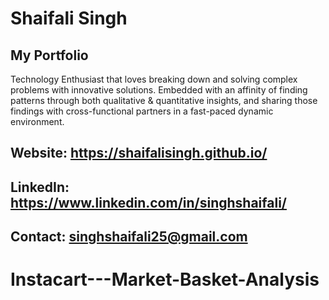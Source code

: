 # Shaifali Singh

## My Portfolio

Technology Enthusiast that loves breaking down and solving complex problems with innovative solutions. Embedded with an affinity of finding patterns through both qualitative & quantitative insights, and sharing those findings with cross-functional partners in a fast-paced dynamic environment.


## Website: https://shaifalisingh.github.io/
## LinkedIn: https://www.linkedin.com/in/singhshaifali/
## Contact: singhshaifali25@gmail.com
# Instacart---Market-Basket-Analysis

